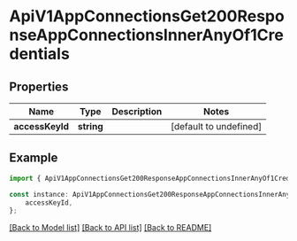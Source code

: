 # ApiV1AppConnectionsGet200ResponseAppConnectionsInnerAnyOf1Credentials


## Properties

Name | Type | Description | Notes
------------ | ------------- | ------------- | -------------
**accessKeyId** | **string** |  | [default to undefined]

## Example

```typescript
import { ApiV1AppConnectionsGet200ResponseAppConnectionsInnerAnyOf1Credentials } from './api';

const instance: ApiV1AppConnectionsGet200ResponseAppConnectionsInnerAnyOf1Credentials = {
    accessKeyId,
};
```

[[Back to Model list]](../README.md#documentation-for-models) [[Back to API list]](../README.md#documentation-for-api-endpoints) [[Back to README]](../README.md)
